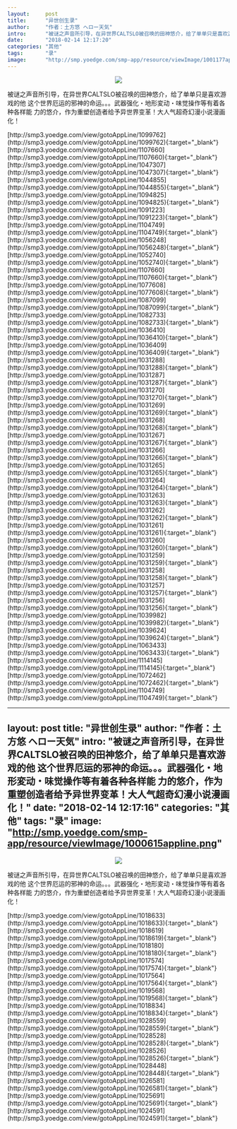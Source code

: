 ```yaml
---
layout:     post
title:      "异世创生录"
author:     "作者：土方悠 ヘロー天気"
intro:      "被谜之声音所引导，在异世界CALTSLO被召唤的田神悠介，给了单单只是喜欢游戏的他 这个世界厄运的邪神的命运。。。武器强化・地形変动・味觉操作等有着各种各样能 力的悠介，作为重塑创造者给予异世界变革！大人气超奇幻漫小说漫画化！"
date:       "2018-02-14 12:17:20"
categories: "其他"
tags:       "录"
image:      "http://smp.yoedge.com/smp-app/resource/viewImage/1001177appline.png"
---
```

<div style="text-align: center">
<p><img src="http://smp.yoedge.com/smp-app/resource/viewImage/1001177appline.png"/></p>
</div>
<p class="post-meta">
<span>被谜之声音所引导，在异世界CALTSLO被召唤的田神悠介，给了单单只是喜欢游戏的他 这个世界厄运的邪神的命运。。。武器强化・地形変动・味觉操作等有着各种各样能 力的悠介，作为重塑创造者给予异世界变革！大人气超奇幻漫小说漫画化！</span>
</p>
[http://smp3.yoedge.com/view/gotoAppLine/1099762](http://smp3.yoedge.com/view/gotoAppLine/1099762){:target="_blank"}
[http://smp3.yoedge.com/view/gotoAppLine/1107660](http://smp3.yoedge.com/view/gotoAppLine/1107660){:target="_blank"}
[http://smp3.yoedge.com/view/gotoAppLine/1047307](http://smp3.yoedge.com/view/gotoAppLine/1047307){:target="_blank"}
[http://smp3.yoedge.com/view/gotoAppLine/1044855](http://smp3.yoedge.com/view/gotoAppLine/1044855){:target="_blank"}
[http://smp3.yoedge.com/view/gotoAppLine/1094825](http://smp3.yoedge.com/view/gotoAppLine/1094825){:target="_blank"}
[http://smp3.yoedge.com/view/gotoAppLine/1091223](http://smp3.yoedge.com/view/gotoAppLine/1091223){:target="_blank"}
[http://smp3.yoedge.com/view/gotoAppLine/1104749](http://smp3.yoedge.com/view/gotoAppLine/1104749){:target="_blank"}
[http://smp3.yoedge.com/view/gotoAppLine/1056248](http://smp3.yoedge.com/view/gotoAppLine/1056248){:target="_blank"}
[http://smp3.yoedge.com/view/gotoAppLine/1052740](http://smp3.yoedge.com/view/gotoAppLine/1052740){:target="_blank"}
[http://smp3.yoedge.com/view/gotoAppLine/1107660](http://smp3.yoedge.com/view/gotoAppLine/1107660){:target="_blank"}
[http://smp3.yoedge.com/view/gotoAppLine/1077608](http://smp3.yoedge.com/view/gotoAppLine/1077608){:target="_blank"}
[http://smp3.yoedge.com/view/gotoAppLine/1087099](http://smp3.yoedge.com/view/gotoAppLine/1087099){:target="_blank"}
[http://smp3.yoedge.com/view/gotoAppLine/1082733](http://smp3.yoedge.com/view/gotoAppLine/1082733){:target="_blank"}
[http://smp3.yoedge.com/view/gotoAppLine/1036410](http://smp3.yoedge.com/view/gotoAppLine/1036410){:target="_blank"}
[http://smp3.yoedge.com/view/gotoAppLine/1036409](http://smp3.yoedge.com/view/gotoAppLine/1036409){:target="_blank"}
[http://smp3.yoedge.com/view/gotoAppLine/1031288](http://smp3.yoedge.com/view/gotoAppLine/1031288){:target="_blank"}
[http://smp3.yoedge.com/view/gotoAppLine/1031287](http://smp3.yoedge.com/view/gotoAppLine/1031287){:target="_blank"}
[http://smp3.yoedge.com/view/gotoAppLine/1031270](http://smp3.yoedge.com/view/gotoAppLine/1031270){:target="_blank"}
[http://smp3.yoedge.com/view/gotoAppLine/1031269](http://smp3.yoedge.com/view/gotoAppLine/1031269){:target="_blank"}
[http://smp3.yoedge.com/view/gotoAppLine/1031268](http://smp3.yoedge.com/view/gotoAppLine/1031268){:target="_blank"}
[http://smp3.yoedge.com/view/gotoAppLine/1031267](http://smp3.yoedge.com/view/gotoAppLine/1031267){:target="_blank"}
[http://smp3.yoedge.com/view/gotoAppLine/1031266](http://smp3.yoedge.com/view/gotoAppLine/1031266){:target="_blank"}
[http://smp3.yoedge.com/view/gotoAppLine/1031265](http://smp3.yoedge.com/view/gotoAppLine/1031265){:target="_blank"}
[http://smp3.yoedge.com/view/gotoAppLine/1031264](http://smp3.yoedge.com/view/gotoAppLine/1031264){:target="_blank"}
[http://smp3.yoedge.com/view/gotoAppLine/1031263](http://smp3.yoedge.com/view/gotoAppLine/1031263){:target="_blank"}
[http://smp3.yoedge.com/view/gotoAppLine/1031262](http://smp3.yoedge.com/view/gotoAppLine/1031262){:target="_blank"}
[http://smp3.yoedge.com/view/gotoAppLine/1031261](http://smp3.yoedge.com/view/gotoAppLine/1031261){:target="_blank"}
[http://smp3.yoedge.com/view/gotoAppLine/1031260](http://smp3.yoedge.com/view/gotoAppLine/1031260){:target="_blank"}
[http://smp3.yoedge.com/view/gotoAppLine/1031259](http://smp3.yoedge.com/view/gotoAppLine/1031259){:target="_blank"}
[http://smp3.yoedge.com/view/gotoAppLine/1031258](http://smp3.yoedge.com/view/gotoAppLine/1031258){:target="_blank"}
[http://smp3.yoedge.com/view/gotoAppLine/1031257](http://smp3.yoedge.com/view/gotoAppLine/1031257){:target="_blank"}
[http://smp3.yoedge.com/view/gotoAppLine/1031256](http://smp3.yoedge.com/view/gotoAppLine/1031256){:target="_blank"}
[http://smp3.yoedge.com/view/gotoAppLine/1039982](http://smp3.yoedge.com/view/gotoAppLine/1039982){:target="_blank"}
[http://smp3.yoedge.com/view/gotoAppLine/1039624](http://smp3.yoedge.com/view/gotoAppLine/1039624){:target="_blank"}
[http://smp3.yoedge.com/view/gotoAppLine/1063433](http://smp3.yoedge.com/view/gotoAppLine/1063433){:target="_blank"}
[http://smp3.yoedge.com/view/gotoAppLine/1114145](http://smp3.yoedge.com/view/gotoAppLine/1114145){:target="_blank"}
[http://smp3.yoedge.com/view/gotoAppLine/1072462](http://smp3.yoedge.com/view/gotoAppLine/1072462){:target="_blank"}
[http://smp3.yoedge.com/view/gotoAppLine/1104749](http://smp3.yoedge.com/view/gotoAppLine/1104749){:target="_blank"}


---
layout:     post
title:      "异世创生录"
author:     "作者：土方悠 ヘロー天気"
intro:      "被谜之声音所引导，在异世界CALTSLO被召唤的田神悠介，给了单单只是喜欢游戏的他 这个世界厄运的邪神的命运。。。武器强化・地形変动・味觉操作等有着各种各样能 力的悠介，作为重塑创造者给予异世界变革！大人气超奇幻漫小说漫画化！"
date:       "2018-02-14 12:17:16"
categories: "其他"
tags:       "录"
image:      "http://smp.yoedge.com/smp-app/resource/viewImage/1000615appline.png"
---
<div style="text-align: center">
<p><img src="http://smp.yoedge.com/smp-app/resource/viewImage/1000615appline.png"/></p>
</div>
<p class="post-meta">
<span>被谜之声音所引导，在异世界CALTSLO被召唤的田神悠介，给了单单只是喜欢游戏的他 这个世界厄运的邪神的命运。。。武器强化・地形変动・味觉操作等有着各种各样能 力的悠介，作为重塑创造者给予异世界变革！大人气超奇幻漫小说漫画化！</span>
</p>
[http://smp3.yoedge.com/view/gotoAppLine/1018633](http://smp3.yoedge.com/view/gotoAppLine/1018633){:target="_blank"}
[http://smp3.yoedge.com/view/gotoAppLine/1018619](http://smp3.yoedge.com/view/gotoAppLine/1018619){:target="_blank"}
[http://smp3.yoedge.com/view/gotoAppLine/1018180](http://smp3.yoedge.com/view/gotoAppLine/1018180){:target="_blank"}
[http://smp3.yoedge.com/view/gotoAppLine/1017574](http://smp3.yoedge.com/view/gotoAppLine/1017574){:target="_blank"}
[http://smp3.yoedge.com/view/gotoAppLine/1017564](http://smp3.yoedge.com/view/gotoAppLine/1017564){:target="_blank"}
[http://smp3.yoedge.com/view/gotoAppLine/1019568](http://smp3.yoedge.com/view/gotoAppLine/1019568){:target="_blank"}
[http://smp3.yoedge.com/view/gotoAppLine/1018834](http://smp3.yoedge.com/view/gotoAppLine/1018834){:target="_blank"}
[http://smp3.yoedge.com/view/gotoAppLine/1028559](http://smp3.yoedge.com/view/gotoAppLine/1028559){:target="_blank"}
[http://smp3.yoedge.com/view/gotoAppLine/1028528](http://smp3.yoedge.com/view/gotoAppLine/1028528){:target="_blank"}
[http://smp3.yoedge.com/view/gotoAppLine/1028526](http://smp3.yoedge.com/view/gotoAppLine/1028526){:target="_blank"}
[http://smp3.yoedge.com/view/gotoAppLine/1028448](http://smp3.yoedge.com/view/gotoAppLine/1028448){:target="_blank"}
[http://smp3.yoedge.com/view/gotoAppLine/1026581](http://smp3.yoedge.com/view/gotoAppLine/1026581){:target="_blank"}
[http://smp3.yoedge.com/view/gotoAppLine/1025691](http://smp3.yoedge.com/view/gotoAppLine/1025691){:target="_blank"}
[http://smp3.yoedge.com/view/gotoAppLine/1024591](http://smp3.yoedge.com/view/gotoAppLine/1024591){:target="_blank"}


